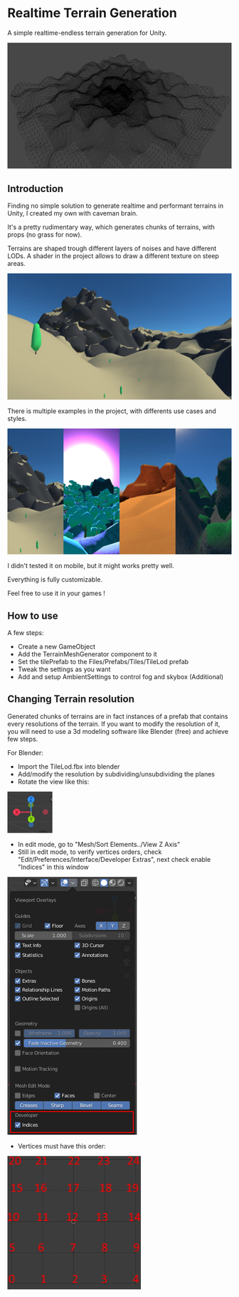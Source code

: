 # Realtime Terrain Generation

 A simple realtime-endless terrain generation for Unity.

![Screenshot](/Assets/Files/Screenshots/Screenshot2.jpg?raw=true "Screenshot")

## Introduction

Finding no simple solution to generate realtime and performant terrains in Unity, I created my own with caveman brain.

It's a pretty rudimentary way, which generates chunks of terrains, with props (no grass for now).

Terrains are shaped trough different layers of noises and have different LODs. 
A shader in the project allows to draw a different texture on steep areas.

![Screenshot](/Assets/Files/Screenshots/Screenshot1.jpg?raw=true "Screenshot")

There is multiple examples in the project, with differents use cases and styles.

![Screenshot](/Assets/Files/Screenshots/Screenshot6.jpg?raw=true "Screenshot")

I didn't tested it on mobile, but it might works pretty well.

Everything is fully customizable.

Feel free to use it in your games !

## How to use

A few steps:
- Create a new GameObject
- Add the TerrainMeshGenerator component to it
- Set the tilePrefab to the Files/Prefabs/Tiles/TileLod prefab
- Tweak the settings as you want
- Add and setup AmbientSettings to control fog and skybox (Additional)

## Changing Terrain resolution

Generated chunks of terrains are in fact instances of a prefab that contains every resolutions of the terrain. 
If you want to modify the resolution of it, you will need to use a 3d modeling software like Blender (free) and achieve few steps.

For Blender:
- Import the TileLod.fbx into blender
- Add/modify the resolution by subdividing/unsubdividing the planes
- Rotate the view like this:

![Blender View](/Assets/Files/Screenshots/BlenderView.JPG?raw=true "Blender View")
- In edit mode, go to "Mesh/Sort Elements../View Z Axis"
- Still in edit mode, to verify vertices orders, check "Edit/Preferences/Interface/Developer Extras", next check enable "Indices" in this window

![Blender Viewport Overlays window](/Assets/Files/Screenshots/BlenderWindow.png?raw=true "Blender Viewport Overlays window")
- Vertices must have this order:

![Blender Vertices Order](/Assets/Files/Screenshots/VerticesOrder.jpg?raw=true "Blender Vertices Order")
  


